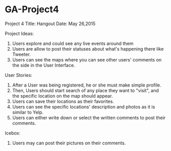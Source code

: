# GA-Project4

Project 4 
Title: Hangout
Date: May 26,2015

Project Ideas:
1. Users explore and could see any live events around them
2. Users are allow to post their statuses about what's happening there like Tweeter. 
3. Users can see the maps where you can see other users' comments on the side in the User Interface. 

User Stories: 
1. After a User was being registered, he or she must make simple profile. 
2. Then, Users should start search of any place they want to "visit", and the specific location on the map should appear. 
3. Users can save their locations as their favorites. 
4. Users can see the specific locations' description and photos as it is similar to Yelp.
5. Users can either write down or select the written comments to post their comments. 

Icebox: 
1. Users may can post their pictures on their comments. 